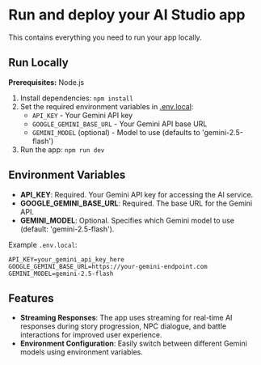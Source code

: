 # Run and deploy your AI Studio app

This contains everything you need to run your app locally.

## Run Locally

**Prerequisites:** Node.js

1. Install dependencies:
   `npm install`
2. Set the required environment variables in [.env.local](.env.local):
   - `API_KEY` - Your Gemini API key
   - `GOOGLE_GEMINI_BASE_URL` - Your Gemini API base URL
   - `GEMINI_MODEL` (optional) - Model to use (defaults to 'gemini-2.5-flash')
3. Run the app:
   `npm run dev`

## Environment Variables

- **API_KEY**: Required. Your Gemini API key for accessing the AI service.
- **GOOGLE_GEMINI_BASE_URL**: Required. The base URL for the Gemini API.
- **GEMINI_MODEL**: Optional. Specifies which Gemini model to use (default: 'gemini-2.5-flash').

Example `.env.local`:
```
API_KEY=your_gemini_api_key_here
GOOGLE_GEMINI_BASE_URL=https://your-gemini-endpoint.com
GEMINI_MODEL=gemini-2.5-flash
```

## Features

- **Streaming Responses**: The app uses streaming for real-time AI responses during story progression, NPC dialogue, and battle interactions for improved user experience.
- **Environment Configuration**: Easily switch between different Gemini models using environment variables.
